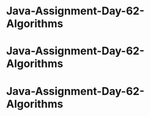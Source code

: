# Java-Assignment-Day-62-Algorithms
# Java-Assignment-Day-62-Algorithms
# Java-Assignment-Day-62-Algorithms
